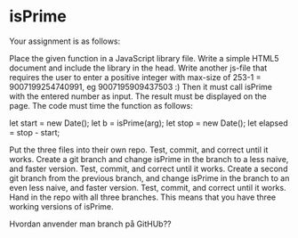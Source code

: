 # isPrime

Your assignment is as follows:

Place the given function in a JavaScript library file.
Write a simple HTML5 document and include the library in the head.
Write another js-file that requires the user to enter a positive integer with max-size of 253-1 = 9007199254740991, eg 9007195909437503 :)
Then it must call isPrime with the entered number as input. The result must be displayed on the page. The code must time the function as follows:

let start = new Date();
let b = isPrime(arg);
let stop = new Date();
let elapsed = stop - start;

Put the three files into their own repo. Test, commit, and correct until it works.
Create a git branch and change isPrime in the branch to a less naive, and faster version. Test, commit, and correct until it works.
Create a second git branch from the previous branch, and change isPrime in the branch to an even less naive, and faster version. Test, commit, and correct until it works.
Hand in the repo with all three branches. This means that you have three working versions of isPrime.

Hvordan anvender man branch på GitHUb??
